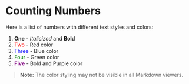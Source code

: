 # Counting Numbers

Here is a list of numbers with different text styles and colors:

1. **One** - *Italicized* and **Bold**
2. <span style="color: red;">Two</span> - Red color
3. <span style="color: blue;">Three</span> - Blue color
4. <span style="color: green;">Four</span> - Green color
5. **<span style="color: purple;">Five</span>** - Bold and Purple color

> **Note:** The color styling may not be visible in all Markdown viewers.
